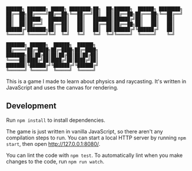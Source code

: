 ```
██████╗ ███████╗ █████╗ ████████╗██╗  ██╗██████╗  ██████╗ ████████╗
██╔══██╗██╔════╝██╔══██╗╚══██╔══╝██║  ██║██╔══██╗██╔═══██╗╚══██╔══╝
██║  ██║█████╗  ███████║   ██║   ███████║██████╔╝██║   ██║   ██║
██║  ██║██╔══╝  ██╔══██║   ██║   ██╔══██║██╔══██╗██║   ██║   ██║
██████╔╝███████╗██║  ██║   ██║   ██║  ██║██████╔╝╚██████╔╝   ██║
╚═════╝ ╚══════╝╚═╝  ╚═╝   ╚═╝   ╚═╝  ╚═╝╚═════╝  ╚═════╝    ╚═╝

███████╗ ██████╗  ██████╗  ██████╗
██╔════╝██╔═████╗██╔═████╗██╔═████╗
███████╗██║██╔██║██║██╔██║██║██╔██║
╚════██║████╔╝██║████╔╝██║████╔╝██║
███████║╚██████╔╝╚██████╔╝╚██████╔╝
╚══════╝ ╚═════╝  ╚═════╝  ╚═════╝
```

This is a game I made to learn about physics and raycasting. It's written in
JavaScript and uses the canvas for rendering.

Development
-----------

Run `npm install` to install dependencies.

The game is just written in vanilla JavaScript, so there aren't any compilation
steps to run. You can start a local HTTP server by running `npm start`, then
open http://127.0.0.1:8080/.

You can lint the code with `npm test`. To automatically lint when you make
changes to the code, run `npm run watch`.
